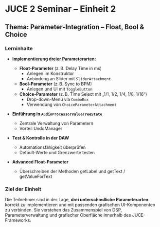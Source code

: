 # JUCE 2 Seminar – Einheit 2

## Thema: Parameter-Integration – Float, Bool & Choice

### Lerninhalte

- **Implementierung dreier Parameterarten:**
  - **Float-Parameter** (z. B. Delay Time in ms)
    - Anlegen im Konstruktor
    - Anbindung an Slider mit `SliderAttachment`
  - **Bool-Parameter** (z. B. Sync to BPM)
    - Anlegen und UI mit `ToggleButton`
  - **Choice-Parameter** (z. B. Time Select mit „1/1, 1/2, 1/4, 1/8, 1/16“)
    - Drop-down-Menü via `ComboBox`
    - Verwendung von `ChoiceParameterAttachment`

- **Einführung in `AudioProcessorValueTreeState`**
  - Zentrale Verwaltung von Parametern
  - Vorteil UndoManager

- **Test & Kontrolle in der DAW**
  - Automationsfähigkeit überprüfen
  - Default-Werte und Grenzwerte testen

- **Advanced Float-Parameter**
  - Überschreiben der Methoden getLabel und getText / getValueForText

### Ziel der Einheit

Die Teilnehmer sind in der Lage, **drei unterschiedliche Parameterarten** korrekt zu implementieren und mit passenden grafischen UI-Komponenten zu verbinden. Sie verstehen das Zusammenspiel von DSP, Parameterverwaltung und grafischer Oberfläche innerhalb des JUCE-Frameworks.